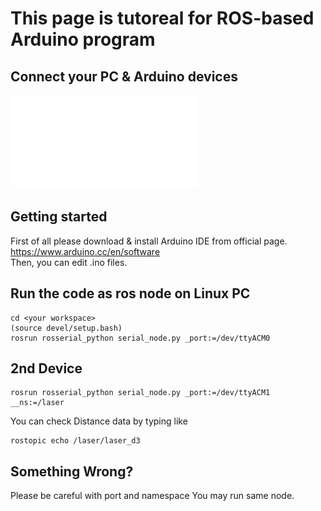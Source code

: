 # This page is tutoreal for ROS-based Arduino program

## Connect your PC & Arduino devices

![Device Configuration](laser_circuit.pdf "Connection")

## Getting started
First of all please download & install Arduino IDE from official page.
    https://www.arduino.cc/en/software   
Then, you can edit .ino files.

## Run the code as ros node on Linux PC

```
cd <your workspace>
(source devel/setup.bash)
rosrun rosserial_python serial_node.py _port:=/dev/ttyACM0
```

## 2nd Device
```
rosrun rosserial_python serial_node.py _port:=/dev/ttyACM1 __ns:=/laser
```
You can check Distance data by typing like 
```
rostopic echo /laser/laser_d3
```

## Something Wrong?

Please be careful with port and namespace
You may run same node.
